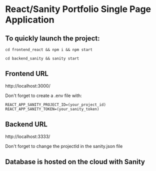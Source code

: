 # React/Sanity Portfolio Single Page Application

## To quickly launch the project:

`cd frontend_react && npm i && npm start`

`cd backend_sanity && sanity start`

## Frontend URL

http://localhost:3000/ 

Don't forget to create a .env file with:

`REACT_APP_SANITY_PROJECT_ID=(your_project_id)` <br/>
`REACT_APP_SANITY_TOKEN=(your_sanity_token)`

## Backend URL

http://localhost:3333/ 

Don't forget to change the projectId in the sanity.json file

## Database is hosted on the cloud with Sanity
